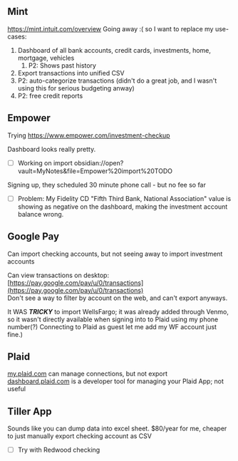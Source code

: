 ## Mint
https://mint.intuit.com/overview 
Going away :( so I want to replace my use-cases:
1. Dashboard of all bank accounts, credit cards, investments, home, mortgage, vehicles
	1. P2: Shows past history
2. Export transactions into unified CSV
3. P2: auto-categorize transactions (didn't do a great job, and I wasn't using this for serious budgeting anway)
4. P2: free credit reports
	

## Empower
Trying https://www.empower.com/investment-checkup

Dashboard looks really pretty.

- [ ] Working on import obsidian://open?vault=MyNotes&file=Empower%20import%20TODO

Signing up, they scheduled 30 minute phone call - but no fee so far

- [ ] Problem: My Fidelity CD "Fifth Third Bank, National Association" value is showing as negative on the dashboard, making the investment account balance wrong.

##  Google Pay
Can import checking accounts, but not seeing away to import investment accounts

Can view transactions on desktop: [https://pay.google.com/pay/u/0/transactions](https://pay.google.com/pay/u/0/transactions)  
Don't see a way to filter by account on the web, and can't export anyways. 

It WAS ***TRICKY*** to import WellsFargo; it was already added through Venmo, so it wasn't directly available when signing into to Plaid using my phone number(?) Connecting to Plaid as guest let me add my WF account just fine.)  

## Plaid
[my.plaid.com](http://my.plaid.com/) can manage connections, but not export  
[dashboard.plaid.com](http://dashboard.plaid.com/) is a developer tool for managing your Plaid App; not useful  

## Tiller App
Sounds like you can dump data into excel sheet. $80/year for me, cheaper to just manually export checking account as CSV
- [ ] Try with Redwood checking